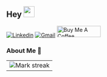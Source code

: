 ## Hey <img src="https://github.com/TheDudeThatCode/TheDudeThatCode/blob/master/Assets/Hi.gif" width="29px">

[![Linkedin](https://img.shields.io/badge/Linkedin-0077B5?style=for-the-badge&logo=linkedin&logoColor=white)](https://www.linkedin.com/in/alina-glumova-67b0b292)
[![Gmail](https://img.shields.io/badge/Gmail-D14836?style=for-the-badge&logo=gmail&logoColor=white)](mailto:alina.glumova@gmail.com)
<a href="https://www.buymeacoffee.com/puggydev" target="_blank"><img src="https://cdn.buymeacoffee.com/buttons/v2/default-green.png" alt="Buy Me A Coffee" style="height: 30px !important;width: 115px !important;" ></a>

### About Me 🚀

                                                                                                                                  
<table>
</td>
  <td width="100%" align="center">
<img  title="🔥 Get streak stats for your profile at git.io/streak-stats" alt="Mark streak" src="https://github-readme-streak-stats.herokuapp.com/?user=aglumova&theme=react&hide_border=true" />
</td>
</table>
 
